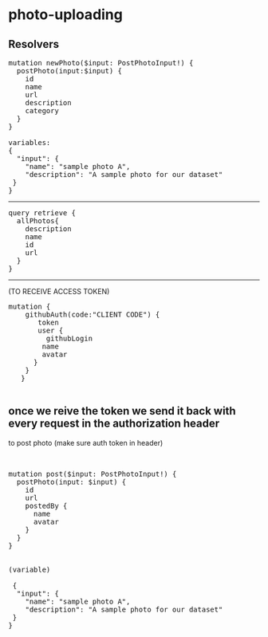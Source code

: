 # photo-uploading

## Resolvers

<pre>
mutation newPhoto($input: PostPhotoInput!) {
  postPhoto(input:$input) {
    id
    name
    url
    description
    category
  }
}

variables:
{
  "input": {
    "name": "sample photo A",
    "description": "A sample photo for our dataset"
 }
}
</pre>

---

<pre>
query retrieve {
  allPhotos{
    description
    name
    id
    url
  }
}
</pre>

---

(TO RECEIVE ACCESS TOKEN)

<pre>
mutation {
    githubAuth(code:"CLIENT CODE") {
       token
       user {
         githubLogin
        name
        avatar
      }
    }
   }
   </pre>

## once we reive the token we send it back with every request in the authorization header

to post photo (make sure auth token in header)

<pre>


mutation post($input: PostPhotoInput!) {
  postPhoto(input: $input) {
    id
    url
    postedBy {
      name
      avatar
    }
  }
}


(variable)

 {
  "input": {
    "name": "sample photo A",
    "description": "A sample photo for our dataset"
 }
}
</pre>

